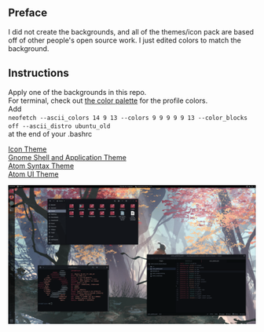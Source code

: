 ## Preface

I did not create the backgrounds, and all of the themes/icon pack are based off of other people's open source work.  I just edited colors to match the background.

## Instructions
Apply one of the backgrounds in this repo.    
For terminal, check out [the color palette](https://github.com/JohnOberhauser/sekiro-autumn-ubuntu-theme/color_palette.yaml) for the profile colors.    
Add    
`neofetch --ascii_colors 14 9 13 --colors 9 9 9 9 9 13 --color_blocks off --ascii_distro ubuntu_old`    
at the end of your .bashrc    

[Icon Theme](https://github.com/JohnOberhauser/sekiro-autumn-icons)    
[Gnome Shell and Application Theme](https://github.com/JohnOberhauser/sekiro-autumn-gnome-theme)    
[Atom Syntax Theme](https://atom.io/themes/sekiro-autumn-syntax)    
[Atom UI Theme](https://atom.io/themes/sekiro-autumn-ui)    

![Alt text](desktop.png)
